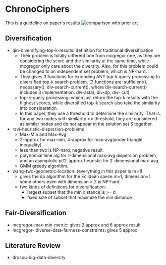# ChronoCiphers
This is a guideline on paper's results
![comparison with prior art](https://github.com/nopespace/ChronoCiphers/assets/55406346/05b44b1a-b176-4982-affe-79a422b201f4)

## Diversification
- qin-diversifying-top-k-results: definition for traditional diversification
    - Their problem is totally different one from mcgregor one, as they are considering the score and the similarity at the same time, while mcgregor only care about the diversity. Also, for this problem could be changed to an independent set problem, which is NP-hard.
    - They gives 3 functions for extending ANY top-k query processing to diversified top-k search problem. (3 functions are: sufficient(), necessary(), div-search-current(), where div-search-current() includes 3 implementation: div-astar, div-dp, div- cut)
    - top-k-query processing: which just return the top-k results with the highest scores, while diversified top-k search also take the similarity into consideration.
    - In this paper, they use a threshold to determine the similarity. That is, for any two nodes with similarity >= threshold, they are considered as similar nodes and do not appear in the solution set S together.
- ravi-heuristic-dispersion-problems
    - Max-Min and Max-Avg
    - 2-approx for max-min, 4-approx for max-avg(under triangle inequality)
    - less than two is NP-hard, negative result
    - polynomial time alg for 1-dimensional max-avg dispersion problem, and an asymptotic pi/2-approx heuristic for 2-dimensional max-avg
    - GMM greedy algorithm.
- wang-two-geometric-location: (everything in this paper is m=1)
    - gives the dp algorithm for the Eclidean spece m=1, dimension=1, some others even with dimension = 2 is NP-hard.
    - two kinds of definitions for diversification:
        - largest subset that the min distance is >= d
        - fixed size of subset that maximize the min distance

## Fair-Diversification
- mcgregor-max-min-metric: gives 2 approx and 6 approx result
- mcgregor- diverse-data-fairness-constraints: gives 5 approx

## Literature Review
- drosou-big-data-diversity
